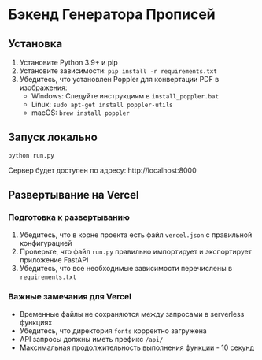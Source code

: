 # Бэкенд Генератора Прописей

## Установка

1. Установите Python 3.9+ и pip
2. Установите зависимости: `pip install -r requirements.txt`
3. Убедитесь, что установлен Poppler для конвертации PDF в изображения:
   - Windows: Следуйте инструкциям в `install_poppler.bat`
   - Linux: `sudo apt-get install poppler-utils`
   - macOS: `brew install poppler`

## Запуск локально

```
python run.py
```

Сервер будет доступен по адресу: http://localhost:8000

## Развертывание на Vercel

### Подготовка к развертыванию

1. Убедитесь, что в корне проекта есть файл `vercel.json` с правильной конфигурацией
2. Проверьте, что файл `run.py` правильно импортирует и экспортирует приложение FastAPI
3. Убедитесь, что все необходимые зависимости перечислены в `requirements.txt`

### Важные замечания для Vercel

- Временные файлы не сохраняются между запросами в serverless функциях
- Убедитесь, что директория `fonts` корректно загружена
- API запросы должны иметь префикс `/api/`
- Максимальная продолжительность выполнения функции - 10 секунд 